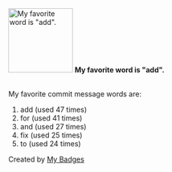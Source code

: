 <img src="https://github.com/my-badges/my-badges/blob/master/src/all-badges/favorite-word/favorite-word.png?raw=true" alt="My favorite word is &quot;add&quot;." title="My favorite word is &quot;add&quot;." width="128">
<strong>My favorite word is &quot;add&quot;.</strong>
<br><br>

My favorite commit message words are:

1. add (used 47 times)
2. for (used 41 times)
3. and (used 27 times)
4. fix (used 25 times)
5. to (used 24 times)


Created by <a href="https://github.com/my-badges/my-badges">My Badges</a>